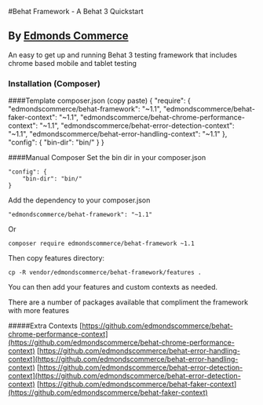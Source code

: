 #Behat Framework - A Behat 3 Quickstart
## By [Edmonds Commerce](https://www.edmondscommerce.co.uk)

An easy to get up and running Behat 3 testing framework that includes chrome based mobile and tablet testing

### Installation (Composer)

####Template composer.json (copy paste)
    {
        "require": {
            "edmondscommerce/behat-framework": "~1.1",
            "edmondscommerce/behat-faker-context": "~1.1",
            "edmondscommerce/behat-chrome-performance-context": "~1.1",
            "edmondscommerce/behat-error-detection-context": "~1.1",
            "edmondscommerce/behat-error-handling-context": "~1.1"
        },
        "config": {
            "bin-dir": "bin/"
        }
    }


####Manual Composer
Set the bin dir in your composer.json
    
    "config": {
        "bin-dir": "bin/"
    }

Add the dependency to your composer.json

    "edmondscommerce/behat-framework": "~1.1"
    
Or

    composer require edmondscommerce/behat-framework ~1.1

Then copy features directory:

`cp -R vendor/edmondscommerce/behat-framework/features .`

You can then add your features and custom contexts as needed.

There are a number of packages available that compliment the framework with more features

#####Extra Contexts
[https://github.com/edmondscommerce/behat-chrome-performance-context](https://github.com/edmondscommerce/behat-chrome-performance-context)
[https://github.com/edmondscommerce/behat-error-handling-context](https://github.com/edmondscommerce/behat-error-handling-context)
[https://github.com/edmondscommerce/behat-error-detection-context](https://github.com/edmondscommerce/behat-error-detection-context)
[https://github.com/edmondscommerce/behat-faker-context](https://github.com/edmondscommerce/behat-faker-context)
